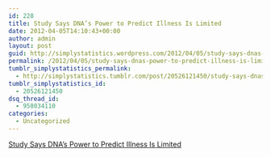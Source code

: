 ```yaml
---
id: 228
title: Study Says DNA’s Power to Predict Illness Is Limited
date: 2012-04-05T14:10:43+00:00
author: admin
layout: post
guid: http://simplystatistics.wordpress.com/2012/04/05/study-says-dnas-power-to-predict-illness-is-limited
permalink: /2012/04/05/study-says-dnas-power-to-predict-illness-is-limited/
tumblr_simplystatistics_permalink:
  - http://simplystatistics.tumblr.com/post/20526121450/study-says-dnas-power-to-predict-illness-is-limited
tumblr_simplystatistics_id:
  - 20526121450
dsq_thread_id:
  - 958034110
categories:
  - Uncategorized
---
```

[Study Says DNA’s Power to Predict Illness Is Limited](http://www.nytimes.com/2012/04/03/health/research/dnas-power-to-predict-is-limited-study-finds.html)